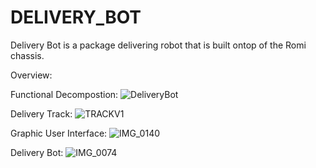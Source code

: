 # DELIVERY_BOT

Delivery Bot is a package delivering robot that is built ontop of the Romi chassis. 

Overview: 

Functional Decompostion: 
![DeliveryBot](https://user-images.githubusercontent.com/82124061/168692394-dbfa2c40-cbe9-4166-8a21-4b2a0275124c.png)


Delivery Track: 
![TRACKV1](https://user-images.githubusercontent.com/82124061/168695865-caa970cd-0dab-46ed-b836-f8ece6bb3135.png)


Graphic User Interface: 
![IMG_0140](https://user-images.githubusercontent.com/82124061/168695257-7698328f-b3c3-4a25-822c-368b00d500f4.jpg)

Delivery Bot: 
![IMG_0074](https://user-images.githubusercontent.com/82124061/168695502-3ca4066f-8d42-4fcb-865a-4f27404ebd35.jpg)
